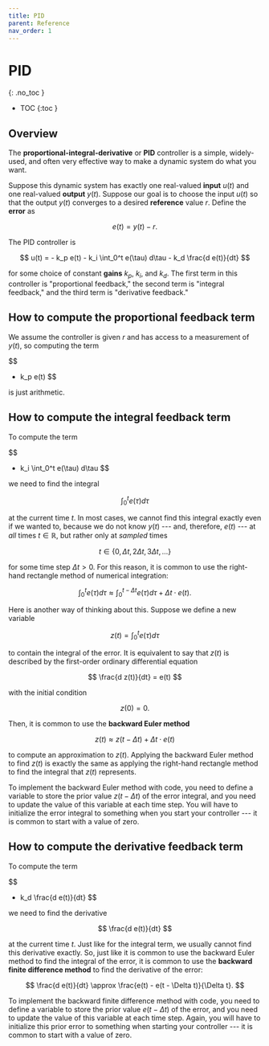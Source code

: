 ```yaml
---
title: PID
parent: Reference
nav_order: 1
---
```


# PID
{: .no_toc }

- TOC
{:toc }

## Overview

The **proportional-integral-derivative** or **PID** controller is a simple, widely-used, and often very effective way to make a dynamic system do what you want.

Suppose this dynamic system has exactly one real-valued **input** $u(t)$ and one real-valued **output** $y(t)$. Suppose our goal is to choose the input $u(t)$ so that the output $y(t)$ converges to a desired **reference** value $r$. Define the **error** as

$$
e(t) = y(t) - r.
$$

The PID controller is

$$
u(t) = - k_p e(t) - k_i \int_0^t e(\tau) d\tau - k_d \frac{d e(t)}{dt}
$$

for some choice of constant **gains** $k_p$, $k_i$, and $k_d$. The first term in this controller is "proportional feedback," the second term is "integral feedback," and the third term is "derivative feedback."

## How to compute the proportional feedback term

We assume the controller is given $r$ and has access to a measurement of $y(t)$, so computing the term

$$
- k_p e(t)
$$

is just arithmetic.

## How to compute the integral feedback term

To compute the term

$$
- k_i \int_0^t e(\tau) d\tau
$$

we need to find the integral

$$
\int_0^t e(\tau) d\tau
$$

at the current time $t$. In most cases, we cannot find this integral exactly even if we wanted to, because we do not know $y(t)$ --- and, therefore, $e(t)$ --- at *all* times $t \in \mathbb{R}$, but rather only at *sampled* times

$$
t \in \{ 0, \Delta t, 2\Delta t, 3\Delta t, \dotsc \}
$$

for some time step $\Delta t > 0$. For this reason, it is common to use the right-hand rectangle method of numerical integration:

$$
\int_0^t e(\tau) d\tau \approx \int_0^{t - \Delta t} e(\tau) d\tau + \Delta t \cdot e(t).
$$

Here is another way of thinking about this. Suppose we define a new variable

$$
z(t) = \int_0^t e(\tau) d\tau
$$

to contain the integral of the error. It is equivalent to say that $z(t)$ is described by the first-order ordinary differential equation

$$
\frac{d z(t)}{dt} = e(t)
$$

with the initial condition

$$
z(0) = 0.
$$

Then, it is common to use the **backward Euler method**

$$
z(t) \approx z(t - \Delta t) + \Delta t \cdot e(t)
$$

to compute an approximation to $z(t)$. Applying the backward Euler method to find $z(t)$ is exactly the same as applying the right-hand rectangle method to find the integral that $z(t)$ represents.

To implement the backward Euler method with code, you need to define a variable to store the prior value $z(t - \Delta t)$ of the error integral, and you need to update the value of this variable at each time step. You will have to initialize the error integral to something when you start your controller --- it is common to start with a value of zero.

## How to compute the derivative feedback term

To compute the term

$$
- k_d \frac{d e(t)}{dt}
$$

we need to find the derivative

$$
\frac{d e(t)}{dt}
$$

at the current time $t$. Just like for the integral term, we usually cannot find this derivative exactly. So, just like it is common to use the backward Euler method to find the integral of the error, it is common to use the **backward finite difference method** to find the derivative of the error:

$$
\frac{d e(t)}{dt} \approx \frac{e(t) - e(t - \Delta t)}{\Delta t}.
$$

To implement the backward finite difference method with code, you need to define a variable to store the prior value $e(t - \Delta t)$ of the error, and you need to update the value of this variable at each time step. Again, you will have to initialize this prior error to something when starting your controller --- it is common to start with a value of zero.


